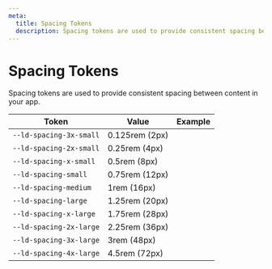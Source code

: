 ```yaml
---
meta:
  title: Spacing Tokens
  description: Spacing tokens are used to provide consistent spacing between content in your app.
---
```


# Spacing Tokens

Spacing tokens are used to provide consistent spacing between content in your app.

| Token                   | Value          | Example                                                                                                         |
| ----------------------- | -------------- | --------------------------------------------------------------------------------------------------------------- |
| `--ld-spacing-3x-small` | 0.125rem (2px) | <div class="spacing-demo" style="width: var(--ld-spacing-3x-small); height: var(--ld-spacing-3x-small);"></div> |
| `--ld-spacing-2x-small` | 0.25rem (4px)  | <div class="spacing-demo" style="width: var(--ld-spacing-2x-small); height: var(--ld-spacing-2x-small);"></div> |
| `--ld-spacing-x-small`  | 0.5rem (8px)   | <div class="spacing-demo" style="width: var(--ld-spacing-x-small); height: var(--ld-spacing-x-small);"></div>   |
| `--ld-spacing-small`    | 0.75rem (12px) | <div class="spacing-demo" style="width: var(--ld-spacing-small); height: var(--ld-spacing-small);"></div>       |
| `--ld-spacing-medium`   | 1rem (16px)    | <div class="spacing-demo" style="width: var(--ld-spacing-medium); height: var(--ld-spacing-medium);"></div>     |
| `--ld-spacing-large`    | 1.25rem (20px) | <div class="spacing-demo" style="width: var(--ld-spacing-large); height: var(--ld-spacing-large);"></div>       |
| `--ld-spacing-x-large`  | 1.75rem (28px) | <div class="spacing-demo" style="width: var(--ld-spacing-x-large); height: var(--ld-spacing-x-large);"></div>   |
| `--ld-spacing-2x-large` | 2.25rem (36px) | <div class="spacing-demo" style="width: var(--ld-spacing-2x-large); height: var(--ld-spacing-2x-large);"></div> |
| `--ld-spacing-3x-large` | 3rem (48px)    | <div class="spacing-demo" style="width: var(--ld-spacing-3x-large); height: var(--ld-spacing-3x-large);"></div> |
| `--ld-spacing-4x-large` | 4.5rem (72px)  | <div class="spacing-demo" style="width: var(--ld-spacing-4x-large); height: var(--ld-spacing-4x-large);"></div> |
